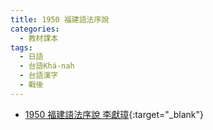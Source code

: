 ```yaml
---
title: 1950 福建語法序說
categories: 
  - 教材課本
tags:
  - 日語
  - 台語Khá-nah
  - 台語漢字
  - 戰後
---
```


- [1950 福建語法序說 李獻璋](https://kiek.taigi.info/1950HokkianGihoatSuSoat/){:target="_blank"}
